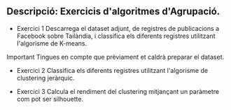 ## Descripció: Exercicis d'algoritmes d'Agrupació.

- Exercici 1
Descarrega el dataset adjunt, de registres de publicacions a Facebook sobre Tailàndia, i classifica els diferents registres utilitzant l'algorisme de K-means.

 Important
Tingues en compte que prèviament et caldrà preparar el dataset.

- Exercici 2
Classifica els diferents registres utilitzant l'algorisme de clustering jeràrquic.

- Exercici 3
Calcula el rendiment del clustering mitjançant un paràmetre com pot ser silhouette.
